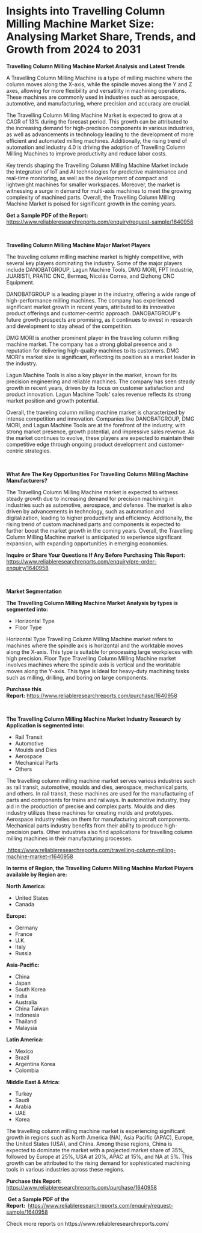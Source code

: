 <p><h1>Insights into Travelling Column Milling Machine Market Size: Analysing Market Share, Trends, and Growth from 2024 to 2031</h1></p><p><strong>Travelling Column Milling Machine Market Analysis and Latest Trends</strong></p>
<p><p>A Travelling Column Milling Machine is a type of milling machine where the column moves along the X-axis, while the spindle moves along the Y and Z axes, allowing for more flexibility and versatility in machining operations. These machines are commonly used in industries such as aerospace, automotive, and manufacturing, where precision and accuracy are crucial.</p><p>The Travelling Column Milling Machine Market is expected to grow at a CAGR of 13% during the forecast period. This growth can be attributed to the increasing demand for high-precision components in various industries, as well as advancements in technology leading to the development of more efficient and automated milling machines. Additionally, the rising trend of automation and industry 4.0 is driving the adoption of Travelling Column Milling Machines to improve productivity and reduce labor costs.</p><p>Key trends shaping the Travelling Column Milling Machine Market include the integration of IoT and AI technologies for predictive maintenance and real-time monitoring, as well as the development of compact and lightweight machines for smaller workspaces. Moreover, the market is witnessing a surge in demand for multi-axis machines to meet the growing complexity of machined parts. Overall, the Travelling Column Milling Machine Market is poised for significant growth in the coming years.</p></p>
<p><strong>Get a Sample PDF of the Report:&nbsp;</strong> <a href="https://www.reliableresearchreports.com/enquiry/request-sample/1640958">https://www.reliableresearchreports.com/enquiry/request-sample/1640958</a></p>
<p>&nbsp;</p>
<p><strong>Travelling Column Milling Machine Major Market Players</strong></p>
<p><p>The traveling column milling machine market is highly competitive, with several key players dominating the industry. Some of the major players include DANOBATGROUP, Lagun Machine Tools, DMG MORI, FPT Industrie, JUARISTI, PRATIC CNC, Bermaq, Nicolás Correa, and Qizhong CNC Equipment.</p><p>DANOBATGROUP is a leading player in the industry, offering a wide range of high-performance milling machines. The company has experienced significant market growth in recent years, attributed to its innovative product offerings and customer-centric approach. DANOBATGROUP's future growth prospects are promising, as it continues to invest in research and development to stay ahead of the competition.</p><p>DMG MORI is another prominent player in the traveling column milling machine market. The company has a strong global presence and a reputation for delivering high-quality machines to its customers. DMG MORI's market size is significant, reflecting its position as a market leader in the industry.</p><p>Lagun Machine Tools is also a key player in the market, known for its precision engineering and reliable machines. The company has seen steady growth in recent years, driven by its focus on customer satisfaction and product innovation. Lagun Machine Tools' sales revenue reflects its strong market position and growth potential.</p><p>Overall, the traveling column milling machine market is characterized by intense competition and innovation. Companies like DANOBATGROUP, DMG MORI, and Lagun Machine Tools are at the forefront of the industry, with strong market presence, growth potential, and impressive sales revenue. As the market continues to evolve, these players are expected to maintain their competitive edge through ongoing product development and customer-centric strategies.</p></p>
<p>&nbsp;</p>
<p><strong>What Are The Key Opportunities For Travelling Column Milling Machine Manufacturers?</strong></p>
<p><p>The Travelling Column Milling Machine market is expected to witness steady growth due to increasing demand for precision machining in industries such as automotive, aerospace, and defense. The market is also driven by advancements in technology, such as automation and digitalization, leading to higher productivity and efficiency. Additionally, the rising trend of custom machined parts and components is expected to further boost the market growth in the coming years. Overall, the Travelling Column Milling Machine market is anticipated to experience significant expansion, with expanding opportunities in emerging economies.</p></p>
<p><strong>Inquire or Share Your Questions If Any Before Purchasing This Report:</strong> <a href="https://www.reliableresearchreports.com/enquiry/pre-order-enquiry/1640958">https://www.reliableresearchreports.com/enquiry/pre-order-enquiry/1640958</a></p>
<p>&nbsp;</p>
<p><strong>Market Segmentation</strong></p>
<p><strong>The Travelling Column Milling Machine Market Analysis by types is segmented into:</strong></p>
<p><ul><li>Horizontal Type</li><li>Floor Type</li></ul></p>
<p><p>Horizontal Type Travelling Column Milling Machine market refers to machines where the spindle axis is horizontal and the worktable moves along the X-axis. This type is suitable for processing large workpieces with high precision. Floor Type Travelling Column Milling Machine market involves machines where the spindle axis is vertical and the worktable moves along the Y-axis. This type is ideal for heavy-duty machining tasks such as milling, drilling, and boring on large components.</p></p>
<p><strong>Purchase this Report:&nbsp;</strong><a href="https://www.reliableresearchreports.com/purchase/1640958">https://www.reliableresearchreports.com/purchase/1640958</a></p>
<p>&nbsp;</p>
<p><strong>The Travelling Column Milling Machine Market Industry Research by Application is segmented into:</strong></p>
<p><ul><li>Rail Transit</li><li>Automotive</li><li>Moulds and Dies</li><li>Aerospace</li><li>Mechanical Parts</li><li>Others</li></ul></p>
<p><p>The travelling column milling machine market serves various industries such as rail transit, automotive, moulds and dies, aerospace, mechanical parts, and others. In rail transit, these machines are used for the manufacturing of parts and components for trains and railways. In automotive industry, they aid in the production of precise and complex parts. Moulds and dies industry utilizes these machines for creating molds and prototypes. Aerospace industry relies on them for manufacturing aircraft components. Mechanical parts industry benefits from their ability to produce high-precision parts. Other industries also find applications for travelling column milling machines in their manufacturing processes.</p></p>
<p><a href="https://www.reliableresearchreports.com/travelling-column-milling-machine-market-r1640958">&nbsp;https://www.reliableresearchreports.com/travelling-column-milling-machine-market-r1640958</a></p>
<p><strong>In terms of Region, the Travelling Column Milling Machine Market Players available by Region are:</strong></p>
<p>
    <p> <strong> North America: </strong>
        <ul>
            <li>United States</li>
            <li>Canada</li>
        </ul>
        </p> 
    <p> <strong> Europe: </strong>
        <ul>
            <li>Germany</li>
            <li>France</li>
            <li>U.K.</li>
            <li>Italy</li>
            <li>Russia</li>
        </ul>
        </p> 
    <p> <strong> Asia-Pacific: </strong>
        <ul>
            <li>China</li>
            <li>Japan</li>
            <li>South Korea</li>
            <li>India</li>
            <li>Australia</li>
            <li>China Taiwan</li>
            <li>Indonesia</li>
            <li>Thailand</li>
            <li>Malaysia</li>
        </ul>
        </p> 
    <p> <strong> Latin America: </strong>
        <ul>
            <li>Mexico</li>
            <li>Brazil</li>
            <li>Argentina Korea</li>
            <li>Colombia</li>
        </ul>
        </p> 
    <p> <strong> Middle East & Africa: </strong>
        <ul>
            <li>Turkey</li>
            <li>Saudi</li>
            <li>Arabia</li>
            <li>UAE</li>
            <li>Korea</li>
        </ul>
    </p>
    </p>
<p><p>The travelling column milling machine market is experiencing significant growth in regions such as North America (NA), Asia Pacific (APAC), Europe, the United States (USA), and China. Among these regions, China is expected to dominate the market with a projected market share of 35%, followed by Europe at 25%, USA at 20%, APAC at 15%, and NA at 5%. This growth can be attributed to the rising demand for sophisticated machining tools in various industries across these regions.</p></p>
<p><strong>Purchase this Report: </strong><a href="https://www.reliableresearchreports.com/purchase/1640958">https://www.reliableresearchreports.com/purchase/1640958</a></p>
<p>&nbsp;<strong>Get a Sample PDF of the Report:&nbsp;&nbsp;</strong><a href="https://www.reliableresearchreports.com/enquiry/request-sample/1640958">https://www.reliableresearchreports.com/enquiry/request-sample/1640958</a></p>
<p><strong></strong></p>
<p>Check more reports on https://www.reliableresearchreports.com/</p>